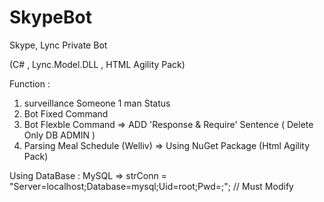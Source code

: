 # SkypeBot
Skype, Lync Private Bot

(C# , Lync.Model.DLL , HTML Agility Pack)

Function : 
  1. surveillance Someone 1 man Status
  2. Bot Fixed Command
  3. Bot Flexble Command 
      => ADD 'Response & Require' Sentence ( Delete Only DB ADMIN )
  4. Parsing Meal Schedule (Welliv) => Using NuGet Package (Html Agility Pack)
  

Using DataBase : MySQL
  => strConn = "Server=localhost;Database=mysql;Uid=root;Pwd=;"; // Must Modify
  

